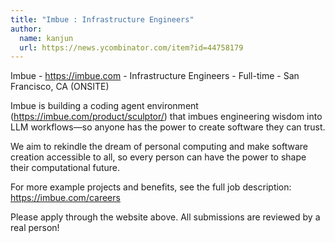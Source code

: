 ```yaml
---
title: "Imbue : Infrastructure Engineers"
author:
  name: kanjun
  url: https://news.ycombinator.com/item?id=44758179
---
```

Imbue - <a href="https:&#x2F;&#x2F;imbue.com" rel="nofollow">https:&#x2F;&#x2F;imbue.com</a> - Infrastructure Engineers - Full-time - San Francisco, CA (ONSITE)

Imbue is building a coding agent environment (<a href="https:&#x2F;&#x2F;imbue.com&#x2F;product&#x2F;sculptor&#x2F;" rel="nofollow">https:&#x2F;&#x2F;imbue.com&#x2F;product&#x2F;sculptor&#x2F;</a>) that imbues engineering wisdom into LLM workflows—so anyone has the power to create software they can trust.

We aim to rekindle the dream of personal computing and make software creation accessible to all, so every person can have the power to shape their computational future.

For more example projects and benefits, see the full job description: <a href="https:&#x2F;&#x2F;imbue.com&#x2F;careers" rel="nofollow">https:&#x2F;&#x2F;imbue.com&#x2F;careers</a>

Please apply through the website above. All submissions are reviewed by a real person!
<JobApplication />
